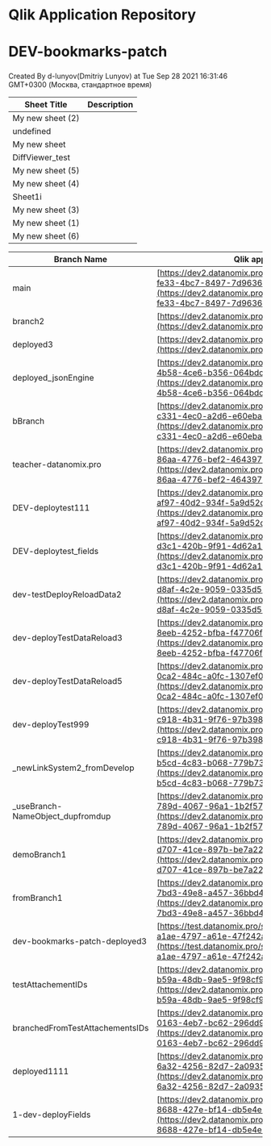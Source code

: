 # Qlik Application Repository 
# DEV-bookmarks-patch
### 
Created By d-lunyov(Dmitriy Lunyov) at Tue Sep 28 2021 16:31:46 GMT+0300 (Москва, стандартное время)




Sheet Title | Description
------------ | -------------
My new sheet (2)|
undefined|
My new sheet|
DiffViewer_test|
My new sheet (5)|
My new sheet (4)|
Sheet1i|
My new sheet (3)|
My new sheet (1)|
My new sheet (6)|



Branch Name|Qlik application
---|---
main|[https://dev2.datanomix.pro/sso/sense/app/9ae1ceb4-fe33-4bc7-8497-7d9636805909](https://dev2.datanomix.pro/sso/sense/app/9ae1ceb4-fe33-4bc7-8497-7d9636805909)
branch2|[https://dev2.datanomix.pro/sso/sense/app/null](https://dev2.datanomix.pro/sso/sense/app/null)
deployed3|[https://dev2.datanomix.pro/sso/sense/app/null](https://dev2.datanomix.pro/sso/sense/app/null)
deployed_jsonEngine|[https://dev2.datanomix.pro/sso/sense/app/568f865d-4b58-4ce6-b356-064bdc2bef03](https://dev2.datanomix.pro/sso/sense/app/568f865d-4b58-4ce6-b356-064bdc2bef03)
bBranch|[https://dev2.datanomix.pro/sso/sense/app/049a39fc-c331-4ec0-a2d6-e60eba2e4042](https://dev2.datanomix.pro/sso/sense/app/049a39fc-c331-4ec0-a2d6-e60eba2e4042)
teacher-datanomix.pro|[https://dev2.datanomix.pro/sso/sense/app/667ec2fc-86aa-4776-bef2-464397d3539e](https://dev2.datanomix.pro/sso/sense/app/667ec2fc-86aa-4776-bef2-464397d3539e)
DEV-deploytest111|[https://dev2.datanomix.pro/sso/sense/app/88951350-af97-40d2-934f-5a9d52d285ef](https://dev2.datanomix.pro/sso/sense/app/88951350-af97-40d2-934f-5a9d52d285ef)
DEV-deploytest_fields|[https://dev2.datanomix.pro/sso/sense/app/bb93e23f-d3c1-420b-9f91-4d62a1502cc1](https://dev2.datanomix.pro/sso/sense/app/bb93e23f-d3c1-420b-9f91-4d62a1502cc1)
dev-testDeployReloadData2|[https://dev2.datanomix.pro/sso/sense/app/2f285bfa-d8af-4c2e-9059-0335d57e8119](https://dev2.datanomix.pro/sso/sense/app/2f285bfa-d8af-4c2e-9059-0335d57e8119)
dev-deployTestDataReload3|[https://dev2.datanomix.pro/sso/sense/app/761df80c-8eeb-4252-bfba-f47706f60e1d](https://dev2.datanomix.pro/sso/sense/app/761df80c-8eeb-4252-bfba-f47706f60e1d)
dev-deployTestDataReload5|[https://dev2.datanomix.pro/sso/sense/app/8bcac71c-0ca2-484c-a0fc-1307ef0f3574](https://dev2.datanomix.pro/sso/sense/app/8bcac71c-0ca2-484c-a0fc-1307ef0f3574)
dev-deployTest999|[https://dev2.datanomix.pro/sso/sense/app/99eac91b-c918-4b31-9f76-97b398479f8b](https://dev2.datanomix.pro/sso/sense/app/99eac91b-c918-4b31-9f76-97b398479f8b)
_newLinkSystem2_fromDevelop|[https://dev2.datanomix.pro/sso/sense/app/a2c6fa53-b5cd-4c83-b068-779b736f963b](https://dev2.datanomix.pro/sso/sense/app/a2c6fa53-b5cd-4c83-b068-779b736f963b)
_useBranch-NameObject_dupfromdup|[https://dev2.datanomix.pro/sso/sense/app/115efa9d-789d-4067-96a1-1b2f57b88d6e](https://dev2.datanomix.pro/sso/sense/app/115efa9d-789d-4067-96a1-1b2f57b88d6e)
demoBranch1|[https://dev2.datanomix.pro/sso/sense/app/c544642a-d707-41ce-897b-be7a2212364b](https://dev2.datanomix.pro/sso/sense/app/c544642a-d707-41ce-897b-be7a2212364b)
fromBranch1|[https://dev2.datanomix.pro/sso/sense/app/e215dcca-7bd3-49e8-a457-36bbd4080216](https://dev2.datanomix.pro/sso/sense/app/e215dcca-7bd3-49e8-a457-36bbd4080216)
dev-bookmarks-patch-deployed3|[https://test.datanomix.pro/sense/app/e71b6d11-a1ae-4797-a61e-47f242aeb87c](https://test.datanomix.pro/sense/app/e71b6d11-a1ae-4797-a61e-47f242aeb87c)
testAttachementIDs|[https://dev2.datanomix.pro/sso/sense/app/c9362813-b59a-48db-9ae5-9f98cf99f89b](https://dev2.datanomix.pro/sso/sense/app/c9362813-b59a-48db-9ae5-9f98cf99f89b)
branchedFromTestAttachementsIDs|[https://dev2.datanomix.pro/sso/sense/app/46938e7e-0163-4eb7-bc62-296dd96adc5f](https://dev2.datanomix.pro/sso/sense/app/46938e7e-0163-4eb7-bc62-296dd96adc5f)
deployed1111|[https://dev2.datanomix.pro/sso/sense/app/f272f3fb-6a32-4256-82d7-2a0935c8fb6a](https://dev2.datanomix.pro/sso/sense/app/f272f3fb-6a32-4256-82d7-2a0935c8fb6a)
1-dev-deployFields|[https://dev2.datanomix.pro/sso/sense/app/60fd9308-8688-427e-bf14-db5e4e14c490](https://dev2.datanomix.pro/sso/sense/app/60fd9308-8688-427e-bf14-db5e4e14c490)